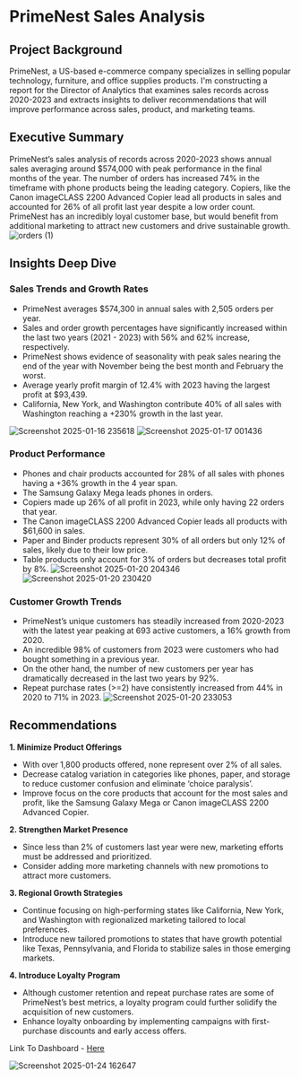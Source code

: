 # PrimeNest Sales Analysis
## Project Background
PrimeNest, a US-based e-commerce company specializes in selling popular technology, furniture, and office supplies products. I'm constructing a report for the Director of Analytics that examines sales records across 2020-2023 and extracts insights to deliver recommendations that will improve performance across sales, product, and marketing teams.
## Executive Summary
PrimeNest’s sales analysis of records across 2020-2023 shows annual sales averaging around $574,000 with peak performance in the final months of the year. The number of orders has increased 74% in the timeframe with phone products being the leading category. Copiers, like the Canon imageCLASS 2200 Advanced Copier lead all products in sales and accounted for 26% of all profit last year despite a low order count. PrimeNest has an incredibly loyal customer base, but would benefit from additional marketing to attract new customers and drive sustainable growth.
![orders (1)](https://github.com/user-attachments/assets/3b487e5a-c619-4110-9e25-10c64bd8f5cf)
## Insights Deep Dive
### Sales Trends and Growth Rates
- PrimeNest averages $574,300 in annual sales with 2,505 orders per year.
- Sales and order growth percentages have significantly increased within the last two years (2021 - 2023) with 56% and 62% increase, respectively.
- PrimeNest shows evidence of seasonality with peak sales nearing the end of the year with November being the best month and February the worst.
- Average yearly profit margin of 12.4% with 2023 having the largest profit at $93,439.
- California, New York, and Washington contribute 40% of all sales with Washington reaching a +230% growth in the last year.

![Screenshot 2025-01-16 235618](https://github.com/user-attachments/assets/a8c217ee-5a21-4e91-bee3-41a6600386e0)
![Screenshot 2025-01-17 001436](https://github.com/user-attachments/assets/b2e18f02-63c5-478f-830c-906c19ba4259)
### Product Performance
- Phones and chair products accounted for 28% of all sales with phones having a +36% growth in the 4 year span.
- The Samsung Galaxy Mega leads phones in orders.
- Copiers made up 26% of all profit in 2023, while only having 22 orders that year.
- The Canon imageCLASS 2200 Advanced Copier leads all products with $61,600 in sales.
- Paper and Binder products represent 30% of all orders but only 12% of sales, likely due to their low price.
- Table products only account for 3% of orders but decreases total profit by 8%.
![Screenshot 2025-01-20 204346](https://github.com/user-attachments/assets/608fe077-1e7e-492b-8389-45bef544f63b)
![Screenshot 2025-01-20 230420](https://github.com/user-attachments/assets/0f0e5475-8030-450f-b01f-160af4a42ec0)
### Customer Growth Trends
- PrimeNest’s unique customers has steadily increased from 2020-2023 with the latest year peaking at 693 active customers, a 16% growth from 2020.
- An incredible 98% of customers from 2023 were customers who had bought something in a previous year.
- On the other hand, the number of new customers per year has dramatically decreased in the last two years by 92%.
- Repeat purchase rates (>=2) have consistently increased from 44% in 2020 to 71% in 2023.
![Screenshot 2025-01-20 233053](https://github.com/user-attachments/assets/2859c8f9-0dbb-4e74-a0d6-7003aa0fde5a)
## Recommendations
**1. Minimize Product Offerings**
- With over 1,800 products offered, none represent over 2% of all sales.
- Decrease catalog variation in categories like phones, paper, and storage to reduce customer confusion and eliminate ‘choice paralysis’.
- Improve focus on the core products that account for the most sales and profit, like the Samsung Galaxy Mega or Canon imageCLASS 2200 Advanced Copier.


**2. Strengthen Market Presence**
- Since less than 2% of customers last year were new, marketing efforts must be addressed and prioritized.
- Consider adding more marketing channels with new promotions to attract more customers.


**3. Regional Growth Strategies**
- Continue focusing on high-performing states like California, New York, and Washington with regionalized marketing tailored to local preferences.
- Introduce new tailored promotions to states that have growth potential like Texas, Pennsylvania, and Florida to stabilize sales in those emerging markets.


**4. Introduce Loyalty Program**
- Although customer retention and repeat purchase rates are some of PrimeNest’s best metrics, a loyalty program could further solidify the acquisition of new customers.
- Enhance loyalty onboarding by implementing campaigns with first-purchase discounts and early access offers.

Link To Dashboard - [Here](https://public.tableau.com/views/PrimeNestSales/PrimeNestSales?:language=en-US&:sid=&:redirect=auth&:display_count=n&:origin=viz_share_link)


![Screenshot 2025-01-24 162647](https://github.com/user-attachments/assets/937a3164-7b3f-4900-a9a6-bf7ab51385e9)




